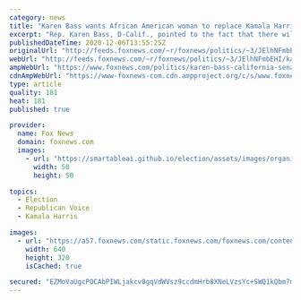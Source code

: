 ```yaml
---
category: news
title: "Karen Bass wants African American woman to replace Kamala Harris in the Senate"
excerpt: "Rep. Karen Bass, D-Calif., pointed to the fact that there will be no Black women in the Senate after the departure of Vice President-elect Kamala Harris during an interview last week."
publishedDateTime: 2020-12-06T13:55:25Z
originalUrl: "http://feeds.foxnews.com/~r/foxnews/politics/~3/JElhNFmbEHI/karen-bass-california-senate-kamala-harris-replacement-african-american-woman"
webUrl: "http://feeds.foxnews.com/~r/foxnews/politics/~3/JElhNFmbEHI/karen-bass-california-senate-kamala-harris-replacement-african-american-woman"
ampWebUrl: "https://www.foxnews.com/politics/karen-bass-california-senate-kamala-harris-replacement-african-american-woman.amp"
cdnAmpWebUrl: "https://www-foxnews-com.cdn.ampproject.org/c/s/www.foxnews.com/politics/karen-bass-california-senate-kamala-harris-replacement-african-american-woman.amp"
type: article
quality: 181
heat: 181
published: true

provider:
  name: Fox News
  domain: foxnews.com
  images:
    - url: "https://smartableai.github.io/election/assets/images/organizations/foxnews.com-50x50.jpg"
      width: 50
      height: 50

topics:
  - Election
  - Republican Voice
  - Kamala Harris

images:
  - url: "https://a57.foxnews.com/static.foxnews.com/foxnews.com/content/uploads/2020/11/640/320/AP20316781826951.jpg?ve=1&tl=1"
    width: 640
    height: 320
    isCached: true

secured: "EZMoVaUgcPOCAbPIWLjakcv0gqVdWVsz9ccdmHrb8XNeLVzsYc+SWQ1kQbm7mKzJrUyXGxdXidzKOnNV0tEmJq7+lnkbH+JY7TrZhQ/mlgWOVcvkEJWhumK7IMVvPnT82KHFo5nqXQ2O/U4I22el7R7j5AxSScf7SEkpeV/K71qtuZ5uwI20+Fr5KlKOpjtqvKyCxnDBvA2WbUSZGGu+q+6N1LG8yTBdmxOLMHi2XBv2czK2Qz9BZxqSZkltOkZZMiKyn0+SssgMtK9OSR1QuJMGFuC2xIKtWPpb8yLmE2yof9xCCLtnAqB83CTvWpIaybZLUTy62tm1oTN5WA1HgtM3tAbJi0XOb24dKfFu7wY=;r8rsnRYcJr66DHQQHBcbBQ=="
---
```


